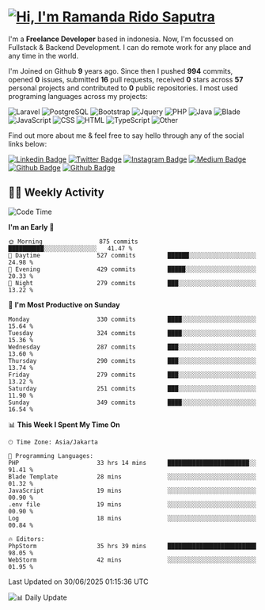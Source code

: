 # [![Hi, I'm Ramanda Rido Saputra](https://readme-typing-svg.herokuapp.com?size=24&vCenter=true&lines=%F0%9F%91%8B+Hi%2C+I'm+Ramanda+Rido+Saputra+;%F0%9F%92%BB+Fullstack+Web+Developer+)](https://git.io/typing-svg)

I'm a **Freelance Developer** based in indonesia. Now, I'm focussed on Fullstack & Backend Development. I can do remote work for any place and any time in the world.

I'm Joined on Github **9** years ago. Since then I pushed **994** commits, opened **0** issues, submitted **16** pull requests, received **0** stars across **57** personal projects and contributed to **0** public repositories.
I most used programing languages across my projects:

![Laravel](https://img.shields.io/badge/Laravel-FF2D20?flat&logo=laravel&logoColor=white)
![PostgreSQL](https://img.shields.io/badge/PostgreSQL-316192?flat&logo=postgresql&logoColor=white)
![Bootstrap](https://img.shields.io/badge/Bootstrap-563D7C?flat&logo=bootstrap&logoColor=white)
![Jquery](https://img.shields.io/badge/jQuery-0769AD?flat&logo=jquery&logoColor=white)
![PHP](https://img.shields.io/badge/-PHP-%234F5D95?style=flat&logo=PHP&logoColor=white)
![Java](https://img.shields.io/badge/-Java-%23b07219?style=flat&logo=Java&logoColor=white)
![Blade](https://img.shields.io/badge/-Blade-%23f7523f?style=flat&logo=Blade&logoColor=white)
![JavaScript](https://img.shields.io/badge/-JavaScript-%23f1e05a?style=flat&logo=JavaScript&logoColor=white)
![CSS](https://img.shields.io/badge/-CSS-%23663399?style=flat&logo=CSS&logoColor=white)
![HTML](https://img.shields.io/badge/-HTML-%23e34c26?style=flat&logo=HTML&logoColor=white)
![TypeScript](https://img.shields.io/badge/-TypeScript-%233178c6?style=flat&logo=TypeScript&logoColor=white)
![Other](https://img.shields.io/badge/-Other-%23ededed?style=flat&logo=Other&logoColor=white)

Find out more about me & feel free to say hello through any of the social links below:

[![Linkedin Badge](https://img.shields.io/badge/-ramandaaridogh-blue?style=flat&logo=Linkedin&logoColor=white&link=https://www.linkedin.com/in/ramanda-rido-saputra/)](https://www.linkedin.com/in/ramanda-rido-saputra/)
[![Twitter Badge](https://img.shields.io/badge/-ramandaaridogh-%231DA1F2.svg?style=flat&logo=twitter&logoColor=white&link=https://www.twitter.com/ramandaaridogh)](https://www.twitter.com/ramandaaridogh/)
[![Instagram Badge](https://img.shields.io/badge/-ramandaaridogh-purple?style=flat&logo=instagram&logoColor=white&link=https://instagram.com/ramandaaridogh_/)](https://instagram.com/ramandaaridogh_)
[![Medium Badge](https://img.shields.io/badge/-@ramandaaridogh-%2312100E.svg?style=flat&logo=Medium&logoColor=white&link=https://medium.com/@ramandaaridogh/)](https://medium.com/@ramandaaridogh)
[![Github Badge](https://img.shields.io/badge/-@ramandaaridogh-100000.svg?style=flat&logo=github&logoColor=white&link=https://github.com/ramandaaridogh)](https://github.com/ramandaaridogh)
[![Github Badge](https://img.shields.io/badge/-@mxcode-100000.svg?style=flat&logo=github&logoColor=white&link=https://github.com/ramanda-mxcode)](https://github.com/ramanda-mxcode)

## 👨‍💻 Weekly Activity
<!--START_SECTION:waka-->
![Code Time](http://img.shields.io/badge/Code%20Time-1%2C332%20hrs%2022%20mins-blue)

**I'm an Early 🐤** 

```text
🌞 Morning                875 commits         ██████████░░░░░░░░░░░░░░░   41.47 % 
🌆 Daytime                527 commits         ██████░░░░░░░░░░░░░░░░░░░   24.98 % 
🌃 Evening                429 commits         █████░░░░░░░░░░░░░░░░░░░░   20.33 % 
🌙 Night                  279 commits         ███░░░░░░░░░░░░░░░░░░░░░░   13.22 % 
```
📅 **I'm Most Productive on Sunday** 

```text
Monday                   330 commits         ████░░░░░░░░░░░░░░░░░░░░░   15.64 % 
Tuesday                  324 commits         ████░░░░░░░░░░░░░░░░░░░░░   15.36 % 
Wednesday                287 commits         ███░░░░░░░░░░░░░░░░░░░░░░   13.60 % 
Thursday                 290 commits         ███░░░░░░░░░░░░░░░░░░░░░░   13.74 % 
Friday                   279 commits         ███░░░░░░░░░░░░░░░░░░░░░░   13.22 % 
Saturday                 251 commits         ███░░░░░░░░░░░░░░░░░░░░░░   11.90 % 
Sunday                   349 commits         ████░░░░░░░░░░░░░░░░░░░░░   16.54 % 
```


📊 **This Week I Spent My Time On** 

```text
🕑︎ Time Zone: Asia/Jakarta

💬 Programming Languages: 
PHP                      33 hrs 14 mins      ███████████████████████░░   91.41 % 
Blade Template           28 mins             ░░░░░░░░░░░░░░░░░░░░░░░░░   01.32 % 
JavaScript               19 mins             ░░░░░░░░░░░░░░░░░░░░░░░░░   00.90 % 
.env file                19 mins             ░░░░░░░░░░░░░░░░░░░░░░░░░   00.90 % 
Log                      18 mins             ░░░░░░░░░░░░░░░░░░░░░░░░░   00.84 % 

🔥 Editors: 
PhpStorm                 35 hrs 39 mins      █████████████████████████   98.05 % 
WebStorm                 42 mins             ░░░░░░░░░░░░░░░░░░░░░░░░░   01.95 % 
```


 Last Updated on 30/06/2025 01:15:36 UTC
<!--END_SECTION:waka-->

![📊 Daily Update](https://github.com/ramandaaridogh/ramandaaridogh/actions/workflows/update-activity.yml/badge.svg)
